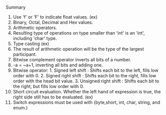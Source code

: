 Summary

1.  Use 'f' or 'F' to indicate float values. (ex)
2.  Binary, Octal, Decimal and Hex values.
3.  Arithmetic operators.
4.  Resulting type of operations on type smaller than 'int' is an 'int', including 'char' type. 
5.  Type casting (ex)
6.  The result of arithmetic operation will be the type of the largest participant.
7.  Bitwise complement operator inverts all bits of a number. 
8.  -a = ~a+1, inverting all bits and adding one.
9.  Bitwise operator:
        1. Signed left shift     : Shifts each bit to the left, fills low order with 0.
        2. Signed right shift    : Shifts each bit to the right, fills low order with the head bit value.
        3. Unsigned right shift  : Shifts each bit to the right, but fills low order with 0.
10.  Short circuit evaluation.
        Whether the left hand of expression is true, the right side still has to be evaluated. (ex)
11.  Switch expressions must be used with (byte,short, int, char, string, and enum.)     